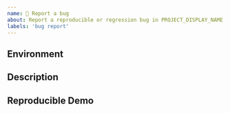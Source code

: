 ```yaml
---
name: 🐛 Report a bug
about: Report a reproducible or regression bug in PROJECT_DISPLAY_NAME'
labels: 'bug report'
---
```


## Environment

<!-- All necessary envrionmental info that will help triage this -->

## Description

<!-- Describe your issue in detail. Include screenshots if needed. If this is a regression, let us know. -->

## Reproducible Demo

<!--
  Let us know how to reproduce the issue. Include a code sample or share a project that reproduces the issue.
  Please follow the guidelines for providing a minimal example: https://stackoverflow.com/help/mcve.
-->
